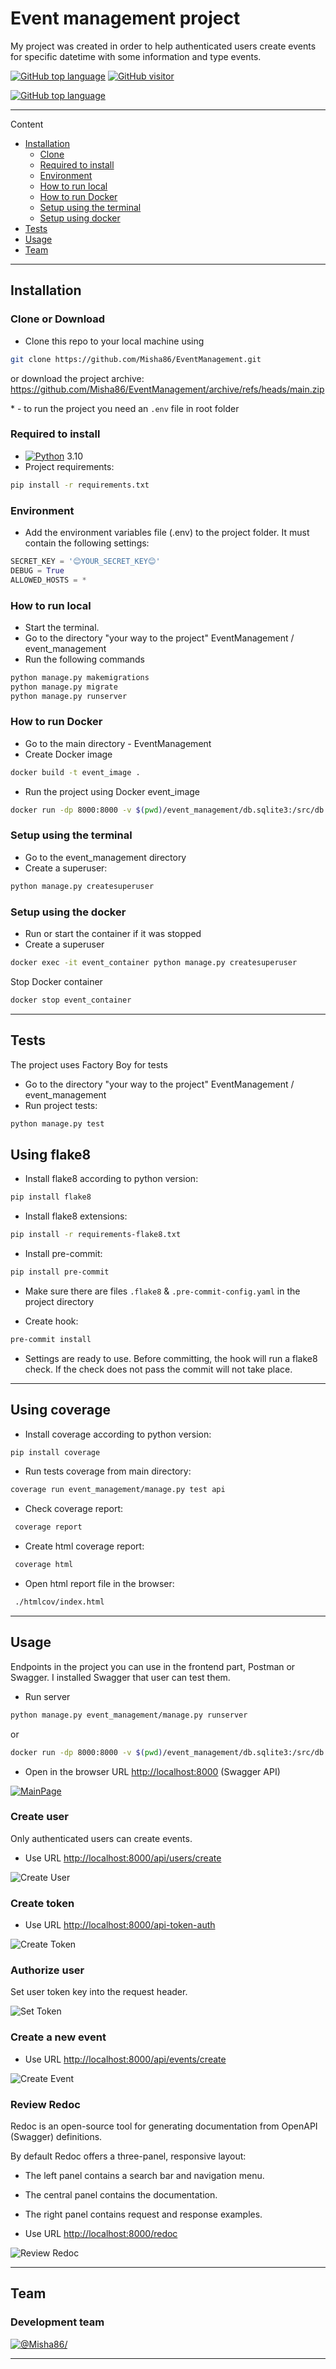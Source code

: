 # Event management project

My project was created in order to help authenticated users create events for specific datetime with some information and type events.

[![GitHub top language](https://img.shields.io/github/languages/top/Misha86/EventManagement)](https://img.shields.io/github/languages/top/Misha86/EventManagement)
[![GitHub visitor](https://visitor-badge.laobi.icu/badge?page_id=Misha86.EventManagement)](https://visitor-badge.laobi.icu/badge?page_id=Misha86Event.Management)

[![GitHub top language](https://github-readme-stats.vercel.app/api?username=Misha86&show_icons=true&hide=contribs>,prs&cache_seconds=86400&theme=default_repocard)](https://github-readme-stats.vercel.app/api?username=anuraghazra&show_icons=true&hide=contribs>,prs&cache_seconds=86400&theme=default_repocard)

---
Content

- [Installation](#installation)
  - [Clone](#clone-or-download)
  - [Required to install](#Required-to-install)
  - [Environment](#environment)
  - [How to run local](#How-to-run-local)
  - [How to run Docker](#how-to-run-docker)
  - [Setup using the terminal](#setup-using-the-terminal)
  - [Setup using docker](#setup-using-the-docker)
- [Tests](#tests)
- [Usage](#usage)
- [Team](#team)

---

## Installation

### Clone or Download

- Clone this repo to your local machine using

```bash
git clone https://github.com/Misha86/EventManagement.git
```

  or download the project archive: <https://github.com/Misha86/EventManagement/archive/refs/heads/main.zip>

<a name="footnote">*</a> - to run the project you need an `.env` file in root folder

### Required to install

- [![Python](https://docs.python.org/3.10/_static/py.svg)](https://www.python.org/downloads/release/python-3109/) 3.10
- Project requirements:

```bash
pip install -r requirements.txt
```

### Environment

- Add the environment variables file (.env) to the project folder.
It must contain the following settings:

```python
SECRET_KEY = '😊YOUR_SECRET_KEY😊'
DEBUG = True 
ALLOWED_HOSTS = *
```

### How to run local

- Start the terminal.
- Go to the directory "your way to the project" EventManagement / event_management
- Run the following commands

```bash
python manage.py makemigrations
python manage.py migrate
python manage.py runserver
```

###

### How to run Docker

- Go to the main directory - EventManagement
- Create Docker image

```bash
docker build -t event_image .
```

- Run the project using Docker event_image

```bash
docker run -dp 8000:8000 -v $(pwd)/event_management/db.sqlite3:/src/db.sqlite3 --name event_container --rm event_image
```

###

### Setup using the terminal

- Go to the event_management directory
- Create a superuser:

```bash
python manage.py createsuperuser
```

###

### Setup using the docker

- Run or start the container if it was stopped
- Create a superuser

```bash
docker exec -it event_container python manage.py createsuperuser
```

Stop Docker container

```bash
docker stop event_container  
```

---

## Tests

The project uses Factory Boy for tests

- Go to the directory "your way to the project" EventManagement / event_management
- Run project tests:

```bash
python manage.py test
```

## Using flake8

- Install flake8 according to python version:

```bash
pip install flake8
```

- Install flake8 extensions:

```bash
pip install -r requirements-flake8.txt
```

- Install pre-commit:

```bash
pip install pre-commit
```

- Make sure there are files `.flake8` & `.pre-commit-config.yaml` in the project
directory

- Create hook:

```bash
pre-commit install
```

- Settings are ready to use. Before committing, the hook will run
a flake8 check. If the check does not pass the commit will not take place.

---

## Using coverage

- Install coverage according to python version:

```bash
pip install coverage
```

- Run tests coverage from main directory:

```bash
coverage run event_management/manage.py test api
```

- Check coverage report:

```bash
 coverage report
```

- Create html coverage report:

```bash
 coverage html
```

- Open html report file in the browser:

```bash
 ./htmlcov/index.html
```

---

## Usage

Endpoints in the project you can use in the frontend part, Postman or Swagger. I installed Swagger that user can test them.

- Run server

```bash
python manage.py event_management/manage.py runserver
```

or

```bash
docker run -dp 8000:8000 -v $(pwd)/event_management/db.sqlite3:/src/db.sqlite3 --name event_container --rm event_image
```

- Open in the browser URL <http://localhost:8000> (Swagger API)

[![MainPage](README_STATIC/main_page.png)](http://localhost:8000)

### Create user

Only authenticated users can create events.

- Use URL <http://localhost:8000/api/users/create>

![Create User](README_STATIC/create_user.gif)

### Create token

- Use URL <http://localhost:8000/api-token-auth>

![Create Token](README_STATIC/create_token.gif)

### Authorize user

Set user token key into the request header.

![Set Token](README_STATIC/authorize.gif)

### Create a new event

- Use URL <http://localhost:8000/api/events/create>

![Create Event](README_STATIC/create_event.gif)

### Review Redoc

Redoc is an open-source tool for generating documentation from OpenAPI (Swagger) definitions.

By default Redoc offers a three-panel, responsive layout:

- The left panel contains a search bar and navigation menu.
- The central panel contains the documentation.
- The right panel contains request and response examples.

- Use URL <http://localhost:8000/redoc>

![Review Redoc](README_STATIC/redoc.gif)

---

## Team

### Development team

[![@Misha86/](https://github.com/Misha86.png?size=200)](https://github.com/Misha86)

---
